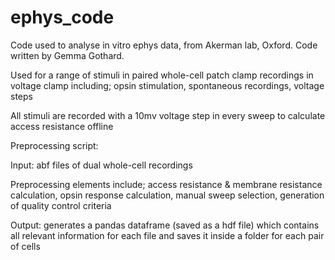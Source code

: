# ephys_code
Code used to analyse in vitro ephys data, from Akerman lab, Oxford. Code written by Gemma Gothard.

Used for a range of stimuli in paired whole-cell patch clamp recordings in voltage clamp including; opsin stimulation, spontaneous recordings, voltage steps

All stimuli are recorded with a 10mv voltage step in every sweep to calculate access resistance offline

Preprocessing script:

Input: abf files of dual whole-cell recordings 

Preprocessing elements include; access resistance & membrane resistance calculation, opsin response calculation, manual sweep selection, generation of quality control criteria 

Output: generates a pandas dataframe (saved as a hdf file) which contains all relevant information for each file and saves it inside a folder for each pair of cells

